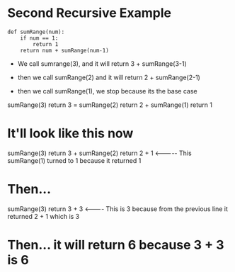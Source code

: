 # Second Recursive Example

    def sumRange(num):
        if num == 1:
            return 1
        return num + sumRange(num-1)

- We call sumrange(3), and it will return 3 + sumRange(3-1)

- then we call sumRange(2) and it will return 2 + sumRange(2-1)

- then we call sumRange(1), we stop because its the base case

sumRange(3)
    return 3 = sumRange(2)
        return 2 + sumRange(1)
            return 1

# It'll look like this now

sumRange(3)
    return 3 + sumRange(2)
        return 2 + 1  <----- This sumRange(1) turned to 1 because it returned 1

# Then...

sumRange(3)
    return 3 + 3 <---- This is 3 because from the previous line it returned 2 + 1 which is 3

# Then...  it will return 6 because 3 + 3 is 6